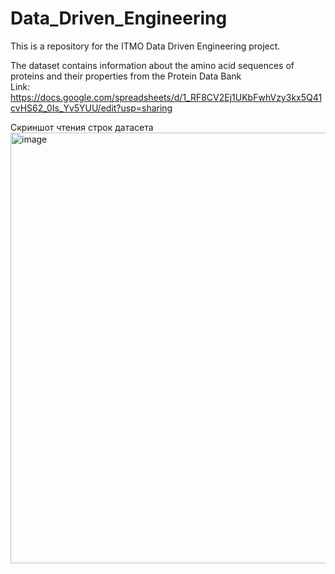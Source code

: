 # Data_Driven_Engineering
This is a repository for the ITMO Data Driven Engineering project.

The dataset contains information about the amino acid sequences of proteins and their properties from the Protein Data Bank  
Link: https://docs.google.com/spreadsheets/d/1_RF8CV2Ej1UKbFwhVzy3kx5Q41cvHS62_0Is_Yv5YUU/edit?usp=sharing

Скриншот чтения строк датасета
<img width="960" height="689" alt="image" src="https://github.com/user-attachments/assets/41869254-eeb9-4461-9792-ee4ee2edb904" />
